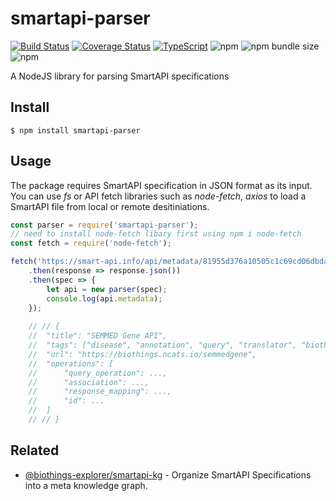 # smartapi-parser

[![Build Status](https://travis-ci.com/kevinxin90/smartapi-parser.svg?branch=master)](https://travis-ci.com/kevinxin90/smartapi-parser)
[![Coverage Status](https://coveralls.io/repos/github/kevinxin90/smartapi-parser/badge.svg?branch=master)](https://coveralls.io/github/kevinxin90/smartapi-parser?branch=master)
[![TypeScript](https://badges.frapsoft.com/typescript/love/typescript.svg?v=101)](https://github.com/ellerbrock/typescript-badges/)
![npm](https://img.shields.io/npm/v/smartapi-parser)
![npm bundle size](https://img.shields.io/bundlephobia/minzip/smartapi-parser)
![npm](https://img.shields.io/npm/dm/smartapi-parser)


A NodeJS library for parsing SmartAPI specifications

## Install

```
$ npm install smartapi-parser
```

## Usage
The package requires SmartAPI specification in JSON format as its input. You can use *fs* or API fetch libraries such as *node-fetch*, *axios* to load a SmartAPI file from local or remote desitiniations.
```js
const parser = require('smartapi-parser');
// need to install node-fetch libary first using npm i node-fetch
const fetch = require('node-fetch');

fetch('https://smart-api.info/api/metadata/81955d376a10505c1c69cd06dbda3047')
    .then(response => response.json())
    .then(spec => {
        let api = new parser(spec);
        console.log(api.metadata);
	});
	
	// // {
	// 	"title": "SEMMED Gene API",
	// 	"tags": ["disease", "annotation", "query", "translator", "biothings", "semmed"],
	// 	"url": "https://biothings.ncats.io/semmedgene",
	// 	"operations": [
	// 		"query_operation": ...,
	// 		"association": ...,
	// 		"response_mapping": ...,
	// 		"id": ...
	// 	]
	// // }
```



## Related

- [@biothings-explorer/smartapi-kg](https://github.com/kevinxin90/smartapi-kg.js) - Organize SmartAPI Specifications into a meta knowledge graph.